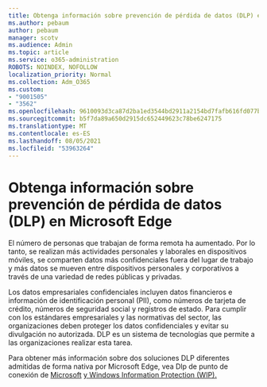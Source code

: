 ```yaml
---
title: Obtenga información sobre prevención de pérdida de datos (DLP) en Microsoft Edge
ms.author: pebaum
author: pebaum
manager: scotv
ms.audience: Admin
ms.topic: article
ms.service: o365-administration
ROBOTS: NOINDEX, NOFOLLOW
localization_priority: Normal
ms.collection: Adm_O365
ms.custom:
- "9001505"
- "3562"
ms.openlocfilehash: 9610093d3ca87d2ba1ed3544bd2911a2154bd7fafb616fd077b42d5cce6c49fb
ms.sourcegitcommit: b5f7da89a650d2915dc652449623c78be6247175
ms.translationtype: MT
ms.contentlocale: es-ES
ms.lasthandoff: 08/05/2021
ms.locfileid: "53963264"
---
```

# <a name="learn-about-data-loss-prevention-dlp-in-microsoft-edge"></a>Obtenga información sobre prevención de pérdida de datos (DLP) en Microsoft Edge

El número de personas que trabajan de forma remota ha aumentado. Por lo tanto, se realizan más actividades personales y laborales en dispositivos móviles, se comparten datos más confidenciales fuera del lugar de trabajo y más datos se mueven entre dispositivos personales y corporativos a través de una variedad de redes públicas y privadas.

Los datos empresariales confidenciales incluyen datos financieros e información de identificación personal (PII), como números de tarjeta de crédito, números de seguridad social y registros de estado. Para cumplir con los estándares empresariales y las normativas del sector, las organizaciones deben proteger los datos confidenciales y evitar su divulgación no autorizada. DLP es un sistema de tecnologías que permite a las organizaciones realizar esta tarea.

Para obtener más información sobre dos soluciones DLP diferentes admitidas de forma nativa por Microsoft Edge, vea Dlp de punto de conexión de [Microsoft](https://go.microsoft.com/fwlink/?linkid=2151765) [y Windows Information Protection (WIP).](https://go.microsoft.com/fwlink/?linkid=2151766)